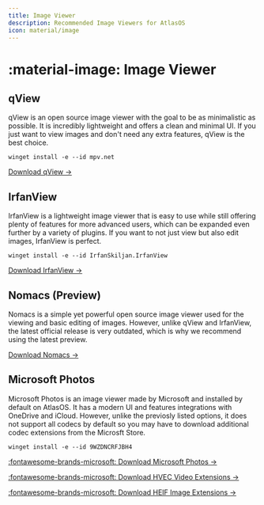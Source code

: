 ```yaml
---
title: Image Viewer
description: Recommended Image Viewers for AtlasOS
icon: material/image
---
```


# :material-image: Image Viewer

## qView

qView is an open source image viewer with the goal to be as minimalistic as possible. It is incredibly lightweight and offers a clean and minimal UI. If you just want to view images and don't need any extra features, qView is the best choice.

`winget install -e --id mpv.net`

[Download qView ->](https://interversehq.com/qview/download/)

## IrfanView

IrfanView is a lightweight image viewer that is easy to use while still offering plenty of features for more advanced users, which can be expanded even further by a variety of plugins. If you want to not just view but also edit images, IrfanView is perfect.

`winget install -e --id IrfanSkiljan.IrfanView`

[Download IrfanView ->](https://www.irfanview.com/64bit.htm)

## Nomacs (Preview)

Nomacs is a simple yet powerful open source image viewer used for the viewing and basic editing of images. However, unlike qView and IrfanView, the latest official release is very outdated, which is why we recommend using the latest preview.

[Download Nomacs ->](https://github.com/nomacs/nomacs/releases/)

## Microsoft Photos

Microsoft Photos is an image viewer made by Microsoft and installed by default on AtlasOS. It has a modern UI and features integrations with OneDrive and iCloud. However, unlike the previosly listed options, it does not support all codecs by default so you may have to download additional codec extensions from the Microsft Store.

`winget install -e --id 9WZDNCRFJBH4`

[:fontawesome-brands-microsoft: Download Microsoft Photos ->](ms-windows-store://pdp/?ProductId=9WZDNCRFJBH4)

[:fontawesome-brands-microsoft: Download HVEC Video Extensions ->](ms-windows-store://pdp/?ProductId=9NMZLZ57R3T7)

[:fontawesome-brands-microsoft: Download HEIF Image Extensions ->](ms-windows-store://pdp/?ProductId=9PMMSR1CGPWG)
